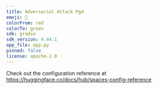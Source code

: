 ```yaml
---
title: Adversarial Attack Pgd
emoji: 🐨
colorFrom: red
colorTo: green
sdk: gradio
sdk_version: 4.44.1
app_file: app.py
pinned: false
license: apache-2.0
---
```


Check out the configuration reference at https://huggingface.co/docs/hub/spaces-config-reference
